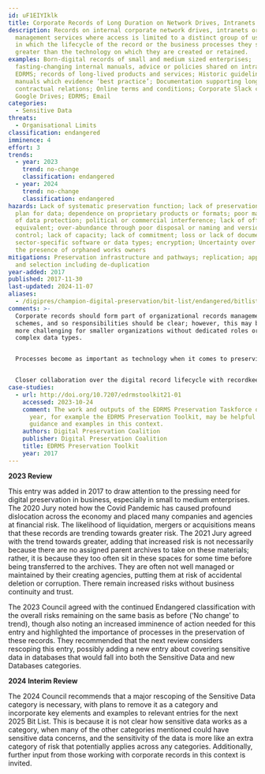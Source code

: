 ```yaml
---
id: uF1EIYIklk
title: Corporate Records of Long Duration on Network Drives, Intranets and EDRMS
description: Records on internal corporate network drives, intranets or document
  management services where access is limited to a distinct group of users, and
  in which the lifecycle of the record or the business processes they support is
  greater than the technology on which they are created or retained.
examples: Born-digital records of small and medium sized enterprises;
  fasting-changing internal manuals, advice or policies shared on intranets or
  EDRMS; records of long-lived products and services; Historic guidelines and
  manuals which evidence ‘best practice’; Documentation supporting long-lived
  contractual relations; Online terms and conditions; Corporate Slack channels;
  Google Drives; EDRMS; Email
categories:
  - Sensitive Data
threats:
  - Organisational Limits
classification: endangered
imminence: 4
effort: 3
trends:
  - year: 2023
    trend: no-change
    classification: endangered
  - year: 2024
    trend: no-change
    classification: endangered
hazards: Lack of systematic preservation function; lack of preservation path or
  plan for data; dependence on proprietary products or formats; poor management
  of data protection; political or commercial interference; lack of offline
  equivalent; over-abundance through poor disposal or naming and version
  control; lack of capacity; lack of commitment; loss or lack of documentation;
  sector-specific software or data types; encryption; Uncertainty over IPR or
  the presence of orphaned works owners
mitigations: Preservation infrastructure and pathways; replication; appraisal
  and selection including de-duplication
year-added: 2017
published: 2017-11-30
last-updated: 2024-11-07
aliases:
  - /digipres/champion-digital-preservation/bit-list/endangered/bitlist-corporate-records
comments: >-
  Corporate records should form part of organizational records management
  schemes, and so responsibilities should be clear; however, this may be much
  more challenging for smaller organizations without dedicated roles or with
  complex data types.


  Processes become as important as technology when it comes to preserving this kind of material. If an organization does not have good records organization, naming conventions etc. that may make material as vulnerable to loss as technological failure or format obsolescence could.


  Closer collaboration over the digital record lifecycle with recordkeeping organizations such as IRMS/ARA and digital preservation organizations would help to ensure best practice from (before) record creation to its long-term preservation and would help to identify any risks and bridge gaps ‘from the cradle to the grave’. Joining forces and resources will enable the community to raise awareness of the impact of best practices on the organizational governance and related efficiencies.
case-studies:
  - url: http://doi.org/10.7207/edrmstoolkit21-01
    accessed: 2023-10-24
    comment: The work and outputs of the EDRMS Preservation Taskforce over the last
      year, for example the EDRMS Preservation Toolkit, may be helpful for
      guidance and examples in this context.
    authors: Digital Preservation Coalition
    publisher: Digital Preservation Coalition
    title: EDRMS Preservation Toolkit
    year: 2017
---
```

**2023 Review**

This entry was added in 2017 to draw attention to the pressing need for digital preservation in business, especially in small to medium enterprises. The 2020 Jury noted how the Covid Pandemic has caused profound dislocation across the economy and placed many companies and agencies at financial risk. The likelihood of liquidation, mergers or acquisitions means that these records are trending towards greater risk. The 2021 Jury agreed with the trend towards greater, adding that increased risk is not necessarily because there are no assigned parent archives to take on these materials; rather, it is because they too often sit in these spaces for some time before being transferred to the archives. They are often not well managed or maintained by their creating agencies, putting them at risk of accidental deletion or corruption. There remain increased risks without business continuity and trust.

The 2023 Council agreed with the continued Endangered classification with the overall risks remaining on the same basis as before (‘No change’ to trend), though also noting an increased imminence of action needed for this entry and highlighted the importance of processes in the preservation of these records. They recommended that the next review considers rescoping this entry, possibly adding a new entry about covering sensitive data in databases that would fall into both the Sensitive Data and new Databases categories.

**2024 Interim Review**

The 2024 Council recommends that a major rescoping of the Sensitive Data category is necessary, with plans to remove it as a category and incorporate key elements and examples to relevant entries for the next 2025 Bit List. This is because it is not clear how sensitive data works as a category, when many of the other categories mentioned could have sensitive data concerns, and the sensitivity of the data is more like an extra category of risk that potentially applies across any categories. Additionally, further input from those working with corporate records in this context is invited.

